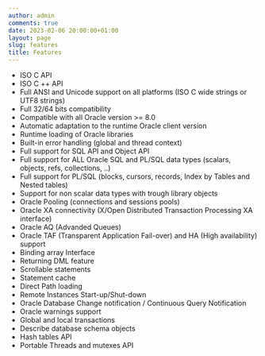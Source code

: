 ```yaml
---
author: admin
comments: true
date: 2023-02-06 20:00:00+01:00
layout: page
slug: features
title: Features
---
```

    
+ ISO C API
+ ISO C ++ API   
+ Full ANSI and Unicode support on all platforms (ISO C wide strings or UTF8 strings)
+ Full 32/64 bits compatibility
+ Compatible with all Oracle version >= 8.0    
+ Automatic adaptation to the runtime Oracle client version
+ Runtime loading of Oracle libraries
+ Built-in error handling (global and thread context)
+ Full support for SQL API and Object API
+ Full support for ALL Oracle SQL and PL/SQL data types (scalars, objects, refs, collections, ..)
+ Full support for PL/SQL (blocks, cursors, records, Index by Tables and Nested tables)
+ Support for non scalar data types with trough library objects    
+ Oracle Pooling (connections and sessions pools)
+ Oracle XA connectivity (X/Open Distributed Transaction Processing XA interface)
+ Oracle AQ (Advanded Queues)    
+ Oracle TAF (Transparent Application Fail-over) and HA (High availability) support 
+ Binding array Interface
+ Returning DML feature
+ Scrollable statements
+ Statement cache
+ Direct Path loading
+ Remote Instances Start-up/Shut-down
+ Oracle Database Change notification / Continuous Query Notification
+ Oracle warnings support
+ Global and local transactions 
+ Describe database schema objects
+ Hash tables API
+ Portable Threads and mutexes API
